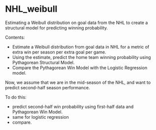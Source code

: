 # NHL_weibull
Estimating a Weibull distribution on goal data from the NHL to create a structural model for predicting winning probability. 

Contents:

- Estimate a Weibull distribution from goal data in NHL for a metric of extra win per season per extra goal per game.
- Using the estimate, predict the home team winning probability using Pythagorean Structural Model.
- Compare the Pythagorean Win Model with the Logistic Regression model.

Now, we assume that we are in the mid-season of the NHL, and want to predict second-half season performance.

To do this:
- predict second-half win probability using first-half data and Pythagorean Win Model.
- same for logistic regression
- compare.
